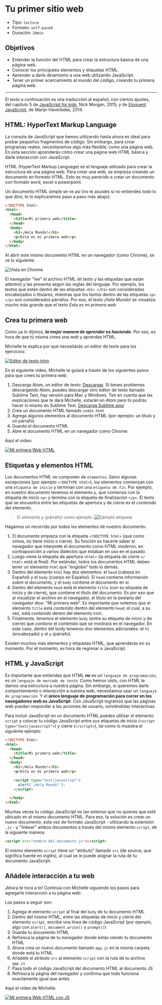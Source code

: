 # Tu primer sitio web

- Tipo: `lectura`
- Formato: `self-paced`
- Duración: `20min`

## Objetivos

- Entender la función del HTML para crear la estructura básica de una página
  web.
- Conocer los principales elementos y etiquetas HTML.
- Aprender a darle dinamismo a una web utilizando JavaScript.
- Tener un primer acercamiento al mundo del código, creando tu primera página
  web.

***

El texto a continuación es una traducción al español, con ciertos ajustes, del
capítulo 5 de [JavaScript for kids](http://pepa.holla.cz/wp-content/uploads/2015/11/JavaScript-for-Kids.pdf),
Nick Morgan, 2015; y de [Eloquent JavaScript](http://eloquentjavascript.net/),
de Marijn Haverbeke, 2014.

## HTML: HyperText Markup Language

La consola de JavaScript que hemos utilizando hasta ahora es ideal para probar
pequeños fragmentos de código. Sin embargo, para crear programas reales,
necesitaremos algo más flexible, como una página web. En esta sección aprenderás
cómo crear una página web HTML básica y darle interacción con JavaScript.

HTML (HyperText Markup Language) es el lenguaje utilizado para crear la
estructura de una página web. Para crear una web, se empieza creando un
documento en formato HTML. Esto es muy parecido a crear un documento con formato
word, excel o powerpoint.

Un documento HTML simple se ve así (no te asustes si no entiendes todo lo que
dice, te lo explicaremos paso a paso más abajo):

```html
<!DOCTYPE html>
<html>
  <head>
    <title>Mi primera web</title>
  </head>
  <body>
    <h1>¡Hola Mundo!</h1>
    <p>Esta es mi primera web</p>
  </body>
</html>
```

Al abrir este mismo documento HTML en un navegador (como Chrome), se ve lo
siguiente:

![Vista en Chrome](https://user-images.githubusercontent.com/25912510/35747209-7899e2de-0817-11e8-9ae7-fcfe96122470.png)

El navegador "lee" el archivo HTML (el texto y las etiquetas que están adentro)
y las presenta según las reglas del lenguaje. Por ejemplo, los textos que están
dentro de las etiquetas `<h1> </h1>` son considerados encabezados o titulares,
mientras que los textos dentro de las etiquetas `<p> </p>` son considerados
párrafos. Por eso, el texto _¡Hola Mundo!_ se visualiza mucho más grande que el
texto _Esta es mi primera web._

## Crea tu primera web

Como ya lo dijimos, _**la mejor manera de aprender es haciendo**_. Por eso, es
hora de que tú misma crees una web y aprendas HTML.

Michelle te explica por qué necesitarás un editor de texto para los ejercicios:

[![Editor de texto intro](https://img.youtube.com/vi/wQKn1fh3pAM/0.jpg)](https://www.youtube.com/watch?v=wQKn1fh3pAM)

En el siguiente video, Michelle te guiará a través de los siguientes pasos para
que crees tu primera web:

1. Descarga Atom, un editor de texto: [Descargar](https://atom.io/). Si tienes
   problemas descargando Atom, puedes descargar otro editor de texto llamado
   Sublime Text, hay versión para Mac y Windows. Ten en cuenta que las
   explicaciones que te dará Michelle, estarán en Atom pero tú podrás hacer lo
   mismo en Sublime Text. [Descarga Sublime aquí](https://www.sublimetext.com/3)
2. Crea un documento HTML llamado `index.html`
3. Agrega algunos elementos al documento HTML (por ejemplo: un título y un
   párrafo)
4. Guarda el documento HTML
5. Abre el documento HTML en un navegador como Chrome

Aquí el video:

[![Mi primera Web HTML](https://img.youtube.com/vi/QP9FF9eoh-k/0.jpg)](https://www.youtube.com/watch?v=QP9FF9eoh-k)

## Etiquetas y elementos HTML

Los documentos HTML se componen de `elementos`. Salvo algunas excepciones (por
ejemplo `<!DOCTYPE html>`), los elementos comienzan con una `etiqueta de inicio`
y terminan con una `etiqueta de fin`. Por ejemplo, en nuestro documento tenemos
el elemento `p`, que comienza con la etiqueta de inicio `<p>` y termina con la
etiqueta de finalización `</p>`. El texto que se encuentra entre las etiquetas
de apertura y de cierre es el _contenido_ del elemento.

> El elemento `p` (párrafo) como ejemplo:
![Ejemplo etiqueta](https://user-images.githubusercontent.com/25912510/35747217-7bb85acc-0817-11e8-9248-5b00951cf963.png)

Hagamos un recorrido por todos los elementos de nuestro documento:

1. El documento empieza con la etiqueta `<!DOCTYPE html>` (que como vimos, no
   tiene inicio o cierre). Su función es hacerle saber al navegador que
   interprete el documento como HTML _moderno_, en contraposición a varios
   dialectos que estaban en uso en el pasado.
2. Luego viene la etiqueta de apertura `<html>` (la etiqueta de cierre
   `</ html>` está al final). Por estándar, todos los documentos HTML deben
   tener un elemento `html` que "englobe" todo lo demás.
3. Dentro del elemento `html` hay dos elementos: el `head` (cabeza en Español) y
   el `body` (cuerpo en Español). El `head` contiene información _sobre_ el
   documento, y el `body` contiene el documento en sí.
4. Dentro del elemento `head` está el elemento `title` (con su etiqueta de
   inicio y de cierre), que contiene el título del documento. Es por eso que al
   visualizar el archivo en el navegador, el título en la pestaña del navegador
   dice: "Mi primera web". Es importante que notemos que el elemento `title`
   está _contenido_ dentro del elemento `head`; el cual, a su vez, está
   _contenido_ dentro del elemento `html`.
5. Finalmente, tenemos el elemento `body` (entre su etiqueta de inicio y de
   cierre) que _contiene_ el contenido que se mostrará en el navegador. En este
   caso, dentro del body tenemos dos elementos adicionales: el `h1` (encabezado)
   y el `p` (párrafo).

<!--
Una manera de visualizar este concepto de "encapsulado" donde unos elementos
"contienen" a otros es a través de este gráfico:

![HTML Jerarquía](http://apprize.info/javascript/kids/kids.files/image057.jpg)
-->

Existen muchos más elementos y etiquetas HTML, que aprenderás en su momento. Por
el momento, es hora de regresar a JavaScript.

<!-- ## HTML + CSS
Agrega estilos con CSS
-->

## HTML y JavaScript

Es importante que entiendas que HTML _**no**_ es un `lenguaje de programación`;
es un `lenguaje de marcado de texto`. Como hemos visto, con HTML le damos una
estructura a nuestra página. Sin embargo, si queremos darle _comportamiento_ o
_interacción_ a nuestra web, necesitamos usar un `lenguaje de programación`. Y
el **único lenguaje de programación para correr en los navegadores web es
JavaScript**. Con JavaScript logramos que las páginas web puedan responder a las
acciones de usuario, volviéndolas interactivas.

Para incluir JavaScript en un documento HTML puedes utilizar el elemento
`script` y colocar tu código JavaScript entre sus etiquetas de inicio
(`<script type="text/javascript">`) y cierre (`</script>`), tal como lo muestra
el siguiente ejemplo:

```html
<!DOCTYPE html>
<html>
  <head>
    <title>Mi primera web</title>
  </head>
  <body>
    <h1>¡Hola Mundo!</h1>
    <p>Esta es mi primera web</p>

    <script type="text/javascript">
      alert('¡Hola Mundo!');
    </script>

  </body>
</html>
```

Muchas veces tu código JavaScript es tan extenso que no quieres que esté ubicado
en el mismo documento HTML. Para eso, la solución es crear un nuevo documento,
esta vez de formato JavaScript - utilizando la extensión `.js` - y "linkear"
ambos documentos a través del mismo elemento `script`, de la siguiente manera:

```html
<script src="nombre-del-documento.js"></script>
```

El mismo elemento `script` tiene un "atributo" llamado `src` (de source, que
significa fuente en inglés), al cual se le puede asignar la ruta de tu
documento JavaScript.

## Añádele interacción a tu web

¡Ahora te toca a to! Continúa con Michelle siguiendo los pasos para agregarle
interacción a tu página web:

Los pasos a seguir son:

1. Agrega el elemento `script` al final del `body` de tu documento HTML
2. Dentro del mismo HTML, entre las etiquetas de inicio y cierre del elemento
   `script`, escribe una línea de código JavaScript (por ejemplo, algo con
   `alert()`, `document.write()` o `prompt()`)
3. Guarda tu documento HTML
4. Refresca la página de tu navegador donde estás viendo tu documento HTML
5. Ahora crea un nuevo documento llamado `app.js` en la misma carpeta donde está
   tu HTML
6. Añádele el atributo `src` al elemento `script` con la ruta de tu archivo
   `app.js`
7. Pasa todo el código JavaScript del documento HTML al documento JS
8. Refresca la página del navegador y confirma que todo funciona exactamente
   igual que antes

Aquí el video de Michelle:

[![Mi primera Web HTML con JS](https://img.youtube.com/vi/SSiWsDoK4GE/0.jpg)](https://www.youtube.com/watch?v=SSiWsDoK4GE)

<!--
## Sube tu página a GitHub Pages

y deplegándola en [GitHub Pages](https://pages.github.com/)
-->
